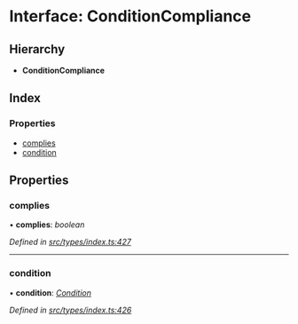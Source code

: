 # Interface: ConditionCompliance

## Hierarchy

* **ConditionCompliance**

## Index

### Properties

* [complies](conditioncompliance.md#complies)
* [condition](conditioncompliance.md#condition)

## Properties

###  complies

• **complies**: *boolean*

*Defined in [src/types/index.ts:427](https://github.com/PolymathNetwork/polymesh-sdk/blob/bf2b7a12/src/types/index.ts#L427)*

___

###  condition

• **condition**: *[Condition](../globals.md#condition)*

*Defined in [src/types/index.ts:426](https://github.com/PolymathNetwork/polymesh-sdk/blob/bf2b7a12/src/types/index.ts#L426)*
